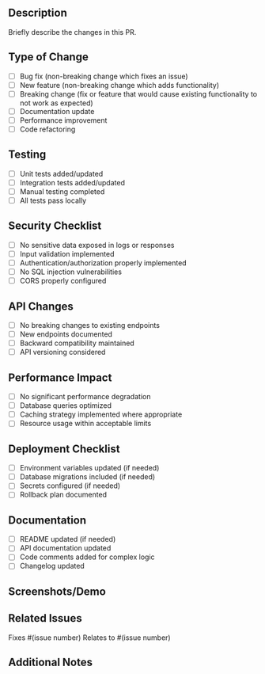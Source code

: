 <!-- .github/pull_request_template.md -->

## Description
Briefly describe the changes in this PR.

## Type of Change
- [ ] Bug fix (non-breaking change which fixes an issue)
- [ ] New feature (non-breaking change which adds functionality)
- [ ] Breaking change (fix or feature that would cause existing functionality to not work as expected)
- [ ] Documentation update
- [ ] Performance improvement
- [ ] Code refactoring

## Testing
- [ ] Unit tests added/updated
- [ ] Integration tests added/updated
- [ ] Manual testing completed
- [ ] All tests pass locally

## Security Checklist
- [ ] No sensitive data exposed in logs or responses
- [ ] Input validation implemented
- [ ] Authentication/authorization properly implemented
- [ ] No SQL injection vulnerabilities
- [ ] CORS properly configured

## API Changes
- [ ] No breaking changes to existing endpoints
- [ ] New endpoints documented
- [ ] Backward compatibility maintained
- [ ] API versioning considered

## Performance Impact
- [ ] No significant performance degradation
- [ ] Database queries optimized
- [ ] Caching strategy implemented where appropriate
- [ ] Resource usage within acceptable limits

## Deployment Checklist
- [ ] Environment variables updated (if needed)
- [ ] Database migrations included (if needed)
- [ ] Secrets configured (if needed)
- [ ] Rollback plan documented

## Documentation
- [ ] README updated (if needed)
- [ ] API documentation updated
- [ ] Code comments added for complex logic
- [ ] Changelog updated

## Screenshots/Demo
<!-- Add screenshots or demo links if applicable -->

## Related Issues
Fixes #(issue number)
Relates to #(issue number)

## Additional Notes
<!-- Any additional information that would be helpful for reviewers -->
